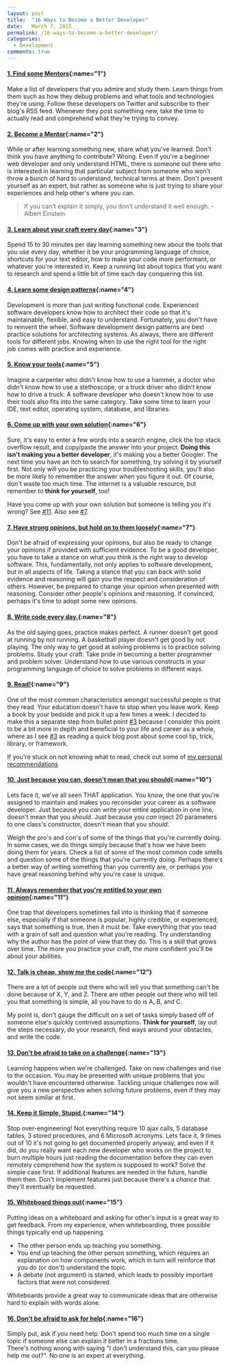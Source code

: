 ```yaml
---
layout: post
title:  "16 Ways to Become a Better Developer"
date:   March 7, 2015
permalink: /16-ways-to-become-a-better-developer/
categories:
  - Development
comments: true
---
```



#### [1. Find some Mentors](#1){:name="1"}

Make a list of developers that you admire and study them. Learn things from them such as how they debug problems and what tools and technologies they're using. Follow these developers on Twitter and subscribe to their blog's RSS feed. Whenever they post something new, take the time to actually read and comprehend what they're trying to convey.

#### [2. Become a Mentor](#2){:name="2"}

While or after learning something new, share what you've learned. Don't think you have anything to contribute? Wrong. Even if you're a beginner web developer and only understand HTML, there is someone out there who is interested in learning that particular subject from someone who won't throw a bunch of hard to understand, technical terms at them. Don't present yourself as an expert, but rather as someone who is just trying to share your experiences and help other's where you can.

<blockquote>If you can't explain it simply, you don't understand it well enough. - Albert Einstein</blockquote>

#### [3. Learn about your craft every day](#3){:name="3"}

Spend 15 to 30 minutes per day learning something new about the tools that you use every day, whether it be your programming language of choice, shortcuts for your text editor, how to make your code more performant, or whatever you're interested in. Keep a running list about topics that you want to research and spend a little bit of time each day conquering this list.

#### [4. Learn some design patterns](#4){:name="4"}

Development is more than just writing functional code. Experienced software developers know how to architect their code so that it's maintainable, flexible, and easy to understand. Fortunately, you don't have to reinvent the wheel. Software development design patterns are best practice solutions for architecting systems. As always, there are different tools for different jobs. Knowing when to use the right tool for the right job comes with practice and experience.

#### [5. Know your tools](#5){:name="5"}

Imagine a carpenter who didn't know how to use a hammer, a doctor who didn't know how to use a stethoscope, or a truck driver who didn't know how to drive a truck. A software developer who doesn't know how to use their tools also fits into the same category. Take some time to learn your IDE, text editor, operating system, database, and libraries.

#### [6. Come up with your own solution](#6){:name="6"}

Sure, it's easy to enter a few words into a search engine, click the top stack overflow result, and copy/paste the answer into your project. **Doing this isn't making you a better developer**, it's making you a better Googler. The next time you have an itch to search for something, try solving it by yourself first. Not only will you be practicing your troubleshooting skills, you'll also be more likely to remember the answer when you figure it out. Of course, don't waste too much time. The internet is a valuable resource, but remember to **think for yourself**, too!

Have you come up with your own solution but someone is telling you it's wrong? See [#11](#11). Also see [#7](#7).

#### [7. Have strong opinions, but hold on to them loosely](#7){:name="7"}

Don't be afraid of expressing your opinions, but also be ready to change your opinions if provided with sufficient evidence. To be a good developer, you have to take a stance on what you think is the right way to develop software. This, fundamentally, not only applies to software development, but in all aspects of life. Taking a stance that you can back with solid evidence and reasoning will gain you the respect and consideration of others. However, be prepared to change your opinion when presented with reasoning. Consider other people's opinions and reasoning. If convinced, perhaps it's time to adopt some new opinions.

#### [8. Write code every day.](#8){:name="8"}

As the old saying goes, practice makes perfect. A runner doesn't get good at running by not running. A basketball player doesn't get good by not playing. The only way to get good at solving problems is to practice solving problems. Study your craft. Take pride in becoming a better programmer and problem solver. Understand how to use various constructs in your programming language of choice to solve problems in different ways.

#### [9. Read!](#9){:name="9"}

One of the most common characteristics amongst successful people is that they read. Your education doesn't have to stop when you leave work. Keep a book by your bedside and pick it up a few times a week. I decided to make this a separate step from bullet point [#3](#3) because I consider this point to be a bit more in depth and beneficial to your life and career as a whole, where as I see [#3](#3) as reading a quick blog post about some cool tip, trick, library, or framework.

If you're stuck on not knowing what to read, check out some of [my personal recommendations](/about/recommended-reading/)

#### [10. Just because you can, doesn't mean that you should](#10){:name="10"}

Lets face it, we've all seen THAT application. You know, the one that you're assigned to maintain and makes you reconsider your career as a software developer. Just because you *can* write your entire application in one line, doesn't mean that you *should*. Just because you *can* inject 20 parameters to one class's constructor, doesn't mean that you *should*.

Weigh the pro's and con's of some of the things that you're currently doing. In some cases, we do things simply because that's how we have been doing them for years. Check a list of some of the most common code smells and question some of the things that you're currently doing. Perhaps there's a better way of writing something than you currently are, or perhaps you have great reasoning behind why you're case is unique.

#### [11. Always remember that you're entitled to your own opinion](#11){:name="11"}

One trap that developers sometimes fall into is thinking that if someone else, especially if that someone is popular, highly credible, or experienced, says that something is true, then it must be. Take everything that you read with a grain of salt and question what you're reading. Try understanding why the author has the point of view that they do. This is a skill that grows over time. The more you practice your craft, the more confident you'll be about your abilities.

#### [12. Talk is cheap, show me the code](#12){:name="12"}

There are a lot of people out there who will tell you that something can't be done because of X, Y, and Z. There are other people out there who will tell you that something is simple, all you have to do is A, B, and C.

My point is, don't gauge the difficult on a set of tasks simply based off of someone else's quickly contrived assumptions. **Think for yourself**, lay out the steps necessary, do your research, find ways around your obstacles, and write the code.

#### [13. Don't be afraid to take on a challenge](#13){:name="13"}

Learning happens when we're challenged. Take on new challenges and rise to the occasion. You may be presented with unique problems that you wouldn't have encountered otherwise. Tackling unique challenges now will give you a new perspective when solving future problems, even if they may not seem similar at first.

#### [14. Keep it Simple, Stupid.](#14){:name="14"}

Stop over-engineering! Not everything require 10 ajax calls, 5 database tables, 3 stored procedures, and 6 Microsoft acronyms. Lets face it, 9 times out of 10 it's not going to get documented properly anyway, and even if it did, do you really want each new developer who works on the project to burn multiple hours just reading the documentation before they can even remotely comprehend how the system is supposed to work? Solve the simple case first. If additional features are needed in the future, handle them then. Don't implement features just because there's a *chance* that they'll eventually be requested.

#### [15. Whiteboard things out](#15){:name="15"}

Putting ideas on a whiteboard and asking for other's input is a great way to get feedback. From my experience, when whiteboarding, three possible things typically end up happening.

- The other person ends up teaching you something.
- You end up teaching the other person something, which requires an explanation on how components work, which in turn will reinforce that you do (or don't) understand the topic.
- A debate (not argument) is started, which leads to possibly important factors that were not considered.

Whiteboards provide a great way to communicate ideas that are otherwise hard to explain with words alone.

#### [16. Don't be afraid to ask for help](#16){:name="16"}

Simply put, ask if you need help. Don't spend too much time on a single topic if someone else can explain it better in a fractions time. There's nothing wrong with saying "I don't understand this, can you please help me out?". No one is an expert at everything.
